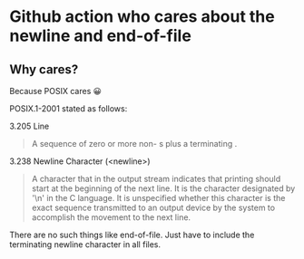 # Github action who cares about the newline and end-of-file

## Why cares?

Because POSIX cares 😀

POSIX.1-2001 stated as follows:

3.205 Line
> A sequence of zero or more non- <newline>s plus a terminating <newline>.

3.238 Newline Character (\<newline\>)
> A character that in the output stream indicates that printing should start at the beginning of the next line. It is the character designated by '\n' in the C language. It is unspecified whether this character is the exact sequence transmitted to an output device by the system to accomplish the movement to the next line.

There are no such things like end-of-file. Just have to include the terminating newline character in all files.
